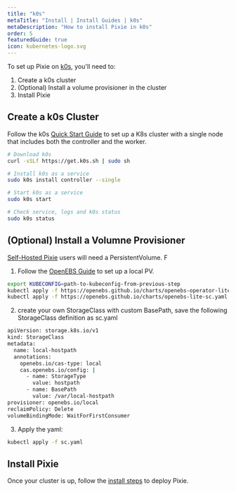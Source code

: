 ```yaml
---
title: "k0s"
metaTitle: "Install | Install Guides | k0s"
metaDescription: "How to install Pixie in k0s"
order: 5
featuredGuide: true
icon: kubernetes-logo.svg
---
```


To set up Pixie on [k0s](https://kubernetes.io/docs/getting-started-guides/minikube/), you'll need to:

1. Create a k0s cluster
2. (Optional) Install a volume provisioner in the cluster
3. Install Pixie

## Create a k0s Cluster

Follow the k0s [Quick Start Guide](https://docs.k0sproject.io/latest/install/) to set up a K8s cluster with a single node that includes both the controller and the worker.

```bash
# Download k0s
curl -sSLf https://get.k0s.sh | sudo sh

# Install k0s as a service
sudo k0s install controller --single

# Start k0s as a service
sudo k0s start

# Check service, logs and k0s status
sudo k0s status
```

## (Optional) Install a Volumne Provisioner

[Self-Hosted Pixie](/installing-pixie/install-guides/self-hosted-pixie) users will need a PersistentVolume. F

1. Follow the [OpenEBS Guide](https://docs.openebs.io/docs/next/uglocalpv-hostpath.html) to set up a local PV.

```bash
export KUBECONFIG=path-to-kubeconfig-from-previous-step
kubectl apply -f https://openebs.github.io/charts/openebs-operator-lite.yaml
kubectl apply -f https://openebs.github.io/charts/openebs-lite-sc.yaml
```

2. create your own StorageClass with custom BasePath, save the following StorageClass definition as sc.yaml

```bash
apiVersion: storage.k8s.io/v1
kind: StorageClass
metadata:
  name: local-hostpath
  annotations:
    openebs.io/cas-type: local
    cas.openebs.io/config: |
      - name: StorageType
        value: hostpath
      - name: BasePath
        value: /var/local-hostpath
provisioner: openebs.io/local
reclaimPolicy: Delete
volumeBindingMode: WaitForFirstConsumer
```

3. Apply the yaml:

```bash
kubectl apply -f sc.yaml
```

## Install Pixie

Once your cluster is up, follow the [install steps](/installing-pixie/install-guides) to deploy Pixie.
